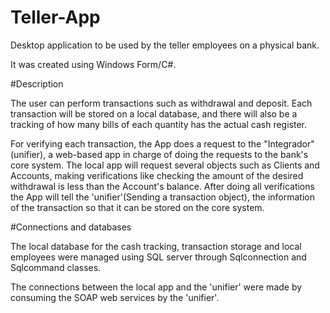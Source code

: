 # Teller-App
Desktop application to be used by the teller employees on a physical bank.

It was created using Windows Form/C#.

#Description

The user can perform transactions such as withdrawal and deposit. Each transaction will be stored on a local database, and there will also 
be a tracking of how many bills of each quantity has the actual cash register.

For verifying each transaction, the App does a request to the "Integrador"(unifier), a web-based app in charge of doing the requests to the
bank's core system. The local app will request several objects such as Clients and Accounts, making verifications like checking the 
amount of the desired withdrawal is less than the Account's balance. After doing all verifications the App will tell the 'unifier'(Sending a
transaction object), the information of the transaction so that it can be stored on the core system.

#Connections and databases

The local database for the cash tracking, transaction storage and local employees were managed using SQL server through Sqlconnection and 
Sqlcommand classes.

The connections between the local app and the 'unifier' were made by consuming the SOAP web services by the 'unifier'.


